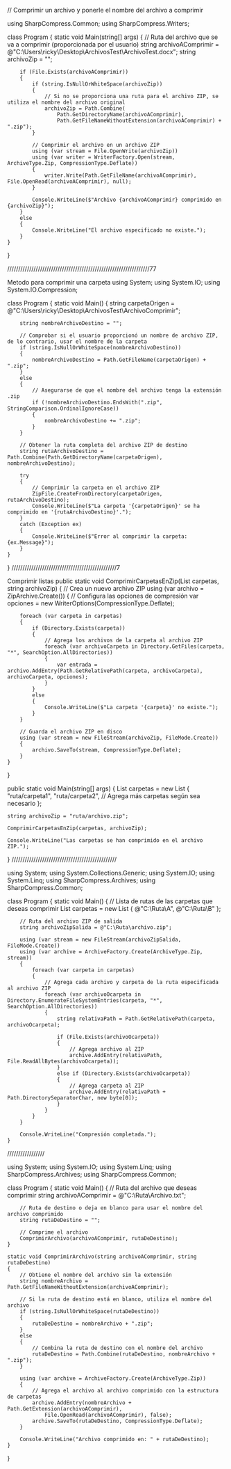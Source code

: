 // Comprimir un archivo y ponerle el nombre del archivo a comprimir 

using SharpCompress.Common;
using SharpCompress.Writers;


class Program
{
    static void Main(string[] args)
    {
        // Ruta del archivo que se va a comprimir (proporcionada por el usuario)
        string archivoAComprimir = @"C:\Users\ricky\Desktop\ArchivosTest\ArchivoTest.docx";
        string archivoZip = "";
        
        if (File.Exists(archivoAComprimir))
        {
            if (string.IsNullOrWhiteSpace(archivoZip))
            {
                // Si no se proporciona una ruta para el archivo ZIP, se utiliza el nombre del archivo original
                archivoZip = Path.Combine(
                    Path.GetDirectoryName(archivoAComprimir),
                    Path.GetFileNameWithoutExtension(archivoAComprimir) + ".zip");
            }

            // Comprimir el archivo en un archivo ZIP
            using (var stream = File.OpenWrite(archivoZip))
            using (var writer = WriterFactory.Open(stream, ArchiveType.Zip, CompressionType.Deflate))
            {
                writer.Write(Path.GetFileName(archivoAComprimir), File.OpenRead(archivoAComprimir), null);
            }

            Console.WriteLine($"Archivo {archivoAComprimir} comprimido en {archivoZip}");
        }
        else
        {
            Console.WriteLine("El archivo especificado no existe.");
        }
    }
}

/////////////////////////////////////////////////////////////////77

Metodo para comprimir una carpeta 
using System;
using System.IO;
using System.IO.Compression;

class Program
{
    static void Main()
    {
        string carpetaOrigen = @"C:\Users\ricky\Desktop\ArchivosTest\ArchivoComprimir";

        string nombreArchivoDestino = "";

        // Comprobar si el usuario proporcionó un nombre de archivo ZIP, de lo contrario, usar el nombre de la carpeta
        if (string.IsNullOrWhiteSpace(nombreArchivoDestino))
        {
            nombreArchivoDestino = Path.GetFileName(carpetaOrigen) + ".zip";
        }
        else
        {
            // Asegurarse de que el nombre del archivo tenga la extensión .zip
            if (!nombreArchivoDestino.EndsWith(".zip", StringComparison.OrdinalIgnoreCase))
            {
                nombreArchivoDestino += ".zip";
            }
        }

        // Obtener la ruta completa del archivo ZIP de destino
        string rutaArchivoDestino = Path.Combine(Path.GetDirectoryName(carpetaOrigen), nombreArchivoDestino);

        try
        {
            // Comprimir la carpeta en el archivo ZIP
            ZipFile.CreateFromDirectory(carpetaOrigen, rutaArchivoDestino);
            Console.WriteLine($"La carpeta '{carpetaOrigen}' se ha comprimido en '{rutaArchivoDestino}'.");
        }
        catch (Exception ex)
        {
            Console.WriteLine($"Error al comprimir la carpeta: {ex.Message}");
        }
    }
}
////////////////////////////////////////////////7

Comprimir listas
public static void ComprimirCarpetasEnZip(List<string> carpetas, string archivoZip)
{
    // Crea un nuevo archivo ZIP
    using (var archivo = ZipArchive.Create())
    {
        // Configura las opciones de compresión
        var opciones = new WriterOptions(CompressionType.Deflate);
        
        foreach (var carpeta in carpetas)
        {
            if (Directory.Exists(carpeta))
            {
                // Agrega los archivos de la carpeta al archivo ZIP
                foreach (var archivoCarpeta in Directory.GetFiles(carpeta, "*", SearchOption.AllDirectories))
                {
                    var entrada = archivo.AddEntry(Path.GetRelativePath(carpeta, archivoCarpeta), archivoCarpeta, opciones);
                }
            }
            else
            {
                Console.WriteLine($"La carpeta '{carpeta}' no existe.");
            }
        }

        // Guarda el archivo ZIP en disco
        using (var stream = new FileStream(archivoZip, FileMode.Create))
        {
            archivo.SaveTo(stream, CompressionType.Deflate);
        }
    }
}

public static void Main(string[] args)
{
    List<string> carpetas = new List<string>
    {
        "ruta/carpeta1",
        "ruta/carpeta2",
        // Agrega más carpetas según sea necesario
    };

    string archivoZip = "ruta/archivo.zip";

    ComprimirCarpetasEnZip(carpetas, archivoZip);

    Console.WriteLine("Las carpetas se han comprimido en el archivo ZIP.");
}
////////////////////////////////////////////////


using System;
using System.Collections.Generic;
using System.IO;
using System.Linq;
using SharpCompress.Archives;
using SharpCompress.Common;

class Program
{
    static void Main()
    {
        // Lista de rutas de las carpetas que deseas comprimir
        List<string> carpetas = new List<string>
        {
            @"C:\Ruta\A\",
            @"C:\Ruta\B\"
        };

        // Ruta del archivo ZIP de salida
        string archivoZipSalida = @"C:\Ruta\archivo.zip";

        using (var stream = new FileStream(archivoZipSalida, FileMode.Create))
        using (var archive = ArchiveFactory.Create(ArchiveType.Zip, stream))
        {
            foreach (var carpeta in carpetas)
            {
                // Agrega cada archivo y carpeta de la ruta especificada al archivo ZIP
                foreach (var archivoOcarpeta in Directory.EnumerateFileSystemEntries(carpeta, "*", SearchOption.AllDirectories))
                {
                    string relativaPath = Path.GetRelativePath(carpeta, archivoOcarpeta);

                    if (File.Exists(archivoOcarpeta))
                    {
                        // Agrega archivo al ZIP
                        archive.AddEntry(relativaPath, File.ReadAllBytes(archivoOcarpeta));
                    }
                    else if (Directory.Exists(archivoOcarpeta))
                    {
                        // Agrega carpeta al ZIP
                        archive.AddEntry(relativaPath + Path.DirectorySeparatorChar, new byte[0]);
                    }
                }
            }
        }

        Console.WriteLine("Compresión completada.");
    }

/////////////////


using System;
using System.IO;
using System.Linq;
using SharpCompress.Archives;
using SharpCompress.Common;

class Program
{
    static void Main()
    {
        // Ruta del archivo que deseas comprimir
        string archivoAComprimir = @"C:\Ruta\Archivo.txt";

        // Ruta de destino o deja en blanco para usar el nombre del archivo comprimido
        string rutaDeDestino = "";

        // Comprime el archivo
        ComprimirArchivo(archivoAComprimir, rutaDeDestino);
    }

    static void ComprimirArchivo(string archivoAComprimir, string rutaDeDestino)
    {
        // Obtiene el nombre del archivo sin la extensión
        string nombreArchivo = Path.GetFileNameWithoutExtension(archivoAComprimir);

        // Si la ruta de destino está en blanco, utiliza el nombre del archivo
        if (string.IsNullOrWhiteSpace(rutaDeDestino))
        {
            rutaDeDestino = nombreArchivo + ".zip";
        }
        else
        {
            // Combina la ruta de destino con el nombre del archivo
            rutaDeDestino = Path.Combine(rutaDeDestino, nombreArchivo + ".zip");
        }

        using (var archive = ArchiveFactory.Create(ArchiveType.Zip))
        {
            // Agrega el archivo al archivo comprimido con la estructura de carpetas
            archive.AddEntry(nombreArchivo + Path.GetExtension(archivoAComprimir),
                File.OpenRead(archivoAComprimir), false);
            archive.SaveTo(rutaDeDestino, CompressionType.Deflate);
        }

        Console.WriteLine("Archivo comprimido en: " + rutaDeDestino);
    }
}

